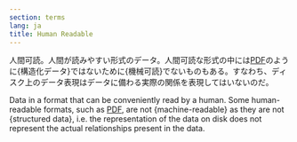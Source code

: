 ```yaml
---
section: terms
lang: ja
title: Human Readable
---
```


人間可読。人間が読みやすい形式のデータ。人間可読な形式の中には[PDF](/glossary/ja/terms/pdf/)のように{構造化データ}ではないために{機械可読}でないものもある。すなわち、ディスク上のデータ表現はデータに備わる実際の関係を表現してはいないのだ。

Data in a format that can be conveniently read by a human. Some human-readable formats, such as [PDF](/glossary/en/terms/pdf/), are not {machine-readable} as they are not {structured data}, i.e. the representation of the data on disk does not represent the actual relationships present in the data.
